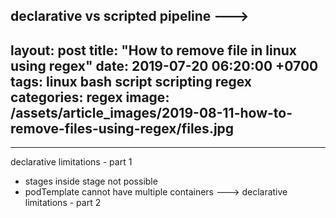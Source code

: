 declarative vs scripted pipeline
--->
---
layout: post
title:  "How to remove file in linux using regex"
date:   2019-07-20 06:20:00 +0700
tags: linux bash script scripting regex
categories: regex
image: /assets/article_images/2019-08-11-how-to-remove-files-using-regex/files.jpg
---


---------
declarative limitations - part 1
- stages inside stage not possible
- podTemplate cannot have multiple containers
--->
declarative limitations - part 2